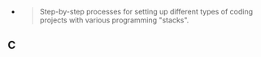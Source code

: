 -
  > Step-by-step processes for setting up different types of coding projects with various programming "stacks".
## C
